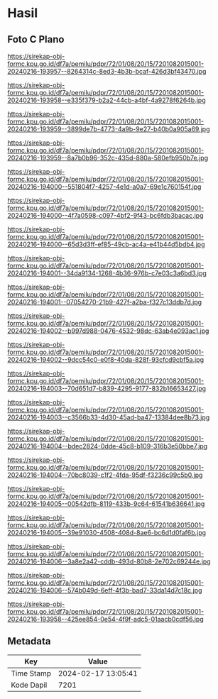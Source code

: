 # Hasil

## Foto C Plano

https://sirekap-obj-formc.kpu.go.id/df7a/pemilu/pdpr/72/01/08/20/15/7201082015001-20240216-193957--8264314c-8ed3-4b3b-bcaf-426d3bf43470.jpg

https://sirekap-obj-formc.kpu.go.id/df7a/pemilu/pdpr/72/01/08/20/15/7201082015001-20240216-193958--e335f379-b2a2-44cb-a4bf-4a9278f6264b.jpg

https://sirekap-obj-formc.kpu.go.id/df7a/pemilu/pdpr/72/01/08/20/15/7201082015001-20240216-193959--3899de7b-4773-4a9b-9e27-b40b0a905a69.jpg

https://sirekap-obj-formc.kpu.go.id/df7a/pemilu/pdpr/72/01/08/20/15/7201082015001-20240216-193959--8a7b0b96-352c-435d-880a-580efb950b7e.jpg

https://sirekap-obj-formc.kpu.go.id/df7a/pemilu/pdpr/72/01/08/20/15/7201082015001-20240216-194000--551804f7-4257-4e1d-a0a7-69e1c760154f.jpg

https://sirekap-obj-formc.kpu.go.id/df7a/pemilu/pdpr/72/01/08/20/15/7201082015001-20240216-194000--4f7a0598-c097-4bf2-9f43-bc6fdb3bacac.jpg

https://sirekap-obj-formc.kpu.go.id/df7a/pemilu/pdpr/72/01/08/20/15/7201082015001-20240216-194000--65d3d3ff-ef85-49cb-ac4a-e41b44d5bdb4.jpg

https://sirekap-obj-formc.kpu.go.id/df7a/pemilu/pdpr/72/01/08/20/15/7201082015001-20240216-194001--34da9134-1268-4b36-976b-c7e03c3a6bd3.jpg

https://sirekap-obj-formc.kpu.go.id/df7a/pemilu/pdpr/72/01/08/20/15/7201082015001-20240216-194001--07054270-21b9-427f-a2ba-f327c13ddb7d.jpg

https://sirekap-obj-formc.kpu.go.id/df7a/pemilu/pdpr/72/01/08/20/15/7201082015001-20240216-194002--b997d988-0476-4532-98dc-63ab4e093ac1.jpg

https://sirekap-obj-formc.kpu.go.id/df7a/pemilu/pdpr/72/01/08/20/15/7201082015001-20240216-194002--9dcc54c0-e0f8-40da-828f-93cfcd9cbf5a.jpg

https://sirekap-obj-formc.kpu.go.id/df7a/pemilu/pdpr/72/01/08/20/15/7201082015001-20240216-194003--70d651d7-b839-4295-9177-832b16653427.jpg

https://sirekap-obj-formc.kpu.go.id/df7a/pemilu/pdpr/72/01/08/20/15/7201082015001-20240216-194003--c3566b33-4d30-45ad-ba47-13384dee8b73.jpg

https://sirekap-obj-formc.kpu.go.id/df7a/pemilu/pdpr/72/01/08/20/15/7201082015001-20240216-194004--bdec2824-0dde-45c8-b109-316b3e50bbe7.jpg

https://sirekap-obj-formc.kpu.go.id/df7a/pemilu/pdpr/72/01/08/20/15/7201082015001-20240216-194004--70bc8039-c1f2-4fda-95df-f3236c99c5b0.jpg

https://sirekap-obj-formc.kpu.go.id/df7a/pemilu/pdpr/72/01/08/20/15/7201082015001-20240216-194005--00542dfb-8119-433b-9c64-61541b636641.jpg

https://sirekap-obj-formc.kpu.go.id/df7a/pemilu/pdpr/72/01/08/20/15/7201082015001-20240216-194005--39e91030-4508-408d-8ae6-bc6d1d0faf6b.jpg

https://sirekap-obj-formc.kpu.go.id/df7a/pemilu/pdpr/72/01/08/20/15/7201082015001-20240216-194006--3a8e2a42-cddb-493d-80b8-2e702c69244e.jpg

https://sirekap-obj-formc.kpu.go.id/df7a/pemilu/pdpr/72/01/08/20/15/7201082015001-20240216-194006--574b049d-6eff-4f3b-bad7-33da14d7c18c.jpg

https://sirekap-obj-formc.kpu.go.id/df7a/pemilu/pdpr/72/01/08/20/15/7201082015001-20240216-193958--425ee854-0e54-4f9f-adc5-01aacb0cdf56.jpg


## Metadata

| Key        | Value               |
| ---------- | ------------------- |
| Time Stamp | 2024-02-17 13:05:41 |
| Kode Dapil | 7201                |



